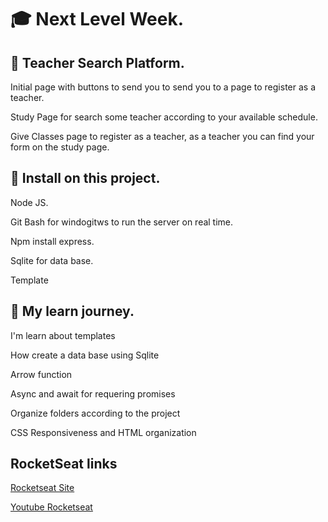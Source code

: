 # :mortar_board: Next Level Week. 

## :orange_book: Teacher Search Platform.

<p> Initial page with buttons to send you to send you to a page to register as a teacher. </p>
<p> Study Page for search some teacher according to your available schedule. </p>
<p> Give Classes page to register as a teacher, as a teacher you can find your form on the study page. </p>

## :green_book: Install on this project.

<p> Node JS. </p>
<p> Git Bash for windogitws to run the server on real time. </p>
<p> Npm install express. </p>
<p> Sqlite for data base. </p>
<p> Template </p>

## :blue_book: My learn journey.
<p> I'm learn about templates </p>
<p> How create a data base using Sqlite </p>
<p> Arrow function </p>
<p> Async and await for requering promises </p>
<p> Organize folders according to the project </p>
<p> CSS Responsiveness and HTML organization </p>

## RocketSeat links
<p><a href="https://rocketseat.com.br">Rocketseat Site</a></p>
<p><a href="https://www.youtube.com/channel/UCSfwM5u0Kce6Cce8_S72olg">Youtube Rocketseat</p>
